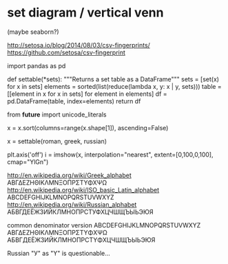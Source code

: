 # set diagram / vertical venn

(maybe seaborn?)

http://setosa.io/blog/2014/08/03/csv-fingerprints/
https://github.com/setosa/csv-fingerprint


import pandas as pd

def settable(*sets):
  """Returns a set table as a DataFrame"""
  sets = [set(x) for x in sets]
  elements = sorted(list(reduce(lambda x, y: x | y, sets)))
  table = [[element in x for x in sets] for element in elements]
  df = pd.DataFrame(table, index=elements)
  return df


from __future__ import unicode_literals

x = x.sort(columns=range(x.shape[1]), ascending=False)

x = settable(roman, greek, russian)

plt.axis('off')
i = imshow(x, interpolation="nearest", extent=[0,100,0,100], cmap="YlGn")

http://en.wikipedia.org/wiki/Greek_alphabet
ΑΒΓΔΕΖΗΘΙΚΛΜΝΞΟΠΡΣΤΥΦΧΨΩ
http://en.wikipedia.org/wiki/ISO_basic_Latin_alphabet
ABCDEFGHIJKLMNOPQRSTUVWXYZ
http://en.wikipedia.org/wiki/Russian_alphabet
АБВГДЕЁЖЗИЙКЛМНОПРСТУФХЦЧШЩЪЫЬЭЮЯ

common denominator version
ABCDEFGHIJKLMNOPQRSTUVWXYZ
ABΓΔEZHΘIKΛMNΞOΠPΣTYΦXΨΩ
AБBΓДEЁЖЗИЙKЛMHOΠPCTYΦXЦЧШЩЪЫЬЭЮЯ

Russian "У" as "Y" is questionable...
